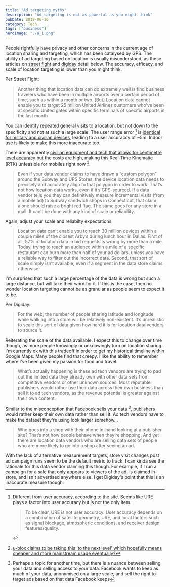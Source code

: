 ```yaml
---
title: "Ad targeting myths"
description: "Ad targeting is not as powerful as you might think"
pubDate: 2019-06-16
category: Tech
tags: ["business"]
heroImage: "./a_1.png"
---
```


People rightfully have privacy and other concerns in the current age of location sharing and targeting, which has been catalysed by GPS. The ability of ad targeting based on location is usually misunderstood, as these articles on [street fight](https://streetfightmag.com/2019/03/07/four-targeting-myths-that-devalue-the-real-power-of-location-data/) and [digiday](https://digiday.com/marketing/confessions-location-data-exec/) detail below. The accuracy, efficacy, and scale of location targeting is lower than you might think.

Per Street Fight:

> Another thing that location data can do extremely well is find business travelers who have been in multiple airports over a certain period of time, such as within a month or two. \[But\] Location data cannot enable you to target 25 million United Airlines customers who’ve been at specific United gates within specific terminals of specific airports in the last month

You can identify repeated general visits to a location, but not down to the specificity and not at such a large scale. The user range error [^1] is [identical for military and civilian devices](https://www.gps.gov/systems/gps/performance/accuracy/), leading to a user accuraccy of ~5m. Indoor use is likely to make this more inaccurate too. 

There are apparently [civilian equipment and tech that allows for centimetre level accuracy](https://www.novatel.com/an-introduction-to-gnss/chapter-5-resolving-errors/real-time-kinematic-rtk/) but the costs are high, making this Real-Time Kinematic (RTK) unfeasible for mobiles right now [^2]. 

> Even if your data vendor claims to have drawn a “custom polygon” around the Subway and UPS Stores, the device location data needs to precisely and accurately align to that polygon in order to work. That’s not how location data works, even if it’s GPS-sourced. If a data vendor tells you they can definitively measure incremental visits (from a mobile ad) to Subway sandwich shops in Connecticut, that claim alone should raise a bright red flag. The same goes for any store in a mall. It can’t be done with any kind of scale or reliability.

Again, adjust your scale and reliabilty expectations. 

> Location data can’t enable you to reach 30 million devices within a couple miles of the closest Arby’s during lunch hour in Dallas. First of all, 57% of location data in bid requests is wrong by more than a mile. Today, trying to reach an audience within a mile of a specific restaurant can burn more than half of your ad dollars, unless you have a reliable way to filter out the incorrect data. Second, that sort of scale simply isn’t available, even if a segment in the data store claims otherwise

I'm surprised that such a large percentage of the data is wrong but such a large distance, but will take their word for it. If this is the case, then no wonder location targeting cannot be as granular as people seem to expect it to be.

Per Digiday:

> For the web, the number of people sharing latitude and longitude while walking into a store will be relatively non-existent. It’s unrealistic to scale this sort of data given how hard it is for location data vendors to source it.

Reiterating the scale of the data available. I expect this to change over time though, as more people knowingly or unknowingly turn on location sharing. I'm currently ok with this tradeoff in order to get my historical timeline within Google Maps. Many people find that creepy. I like the ability to remember where I've been given my passion for food and travel.

> What’s actually happening is these ad tech vendors are trying to pad out the limited data they already own with other data sets from competitive vendors or other unknown sources. Most reputable publishers would rather use their data across their own business than sell it to ad tech vendors, as the revenue potential is greater against their own content.

Similar to the misconception that Facebook sells your data [^3], publishers would rather keep their own data rather than sell it. Ad tech vendors have to make the dataset they're using look larger somehow...

> Who goes into a shop with their phone in-hand looking at a publisher site? That’s not how people behave when they’re shopping. And yet there are location data vendors who are selling data sets of people who are more likely to go into a shop after seeing an ad.

With the lack of alternative measurement targets, store visit changes post ad campaign runs seem to be the default metric to track. I can kinda see the rationale for this data vendor claiming this though. For example, if I run a campaign for a sale that only appears to viewers of the ad, is claimed in-store, and isn't advertised anywhere else. I get Digiday's point that this is an inaccurate measure though. 

[^1]: Different from user accuracy, according to the site. Seems like URE plays a factor into user accuracy but is not the only item.
    > To be clear, URE is not user accuracy. User accuracy depends on a combination of satellite geometry, URE, and local factors such as signal blockage, atmospheric conditions, and receiver design features/quality.
[^2]: [u-blox claims to be taking this 'to the next level' which hopefully means cheaper and more mainstream usage eventually?](https://www.u-blox.com/en/high-precision-positioning)
[^3]: Perhaps a topic for another time, but there is a nuance between selling your data and selling access to your data. Facebook wants to keep as much of your data, anonymised on a large scale, and sell the right to target ads based on that data Facebook keeps

